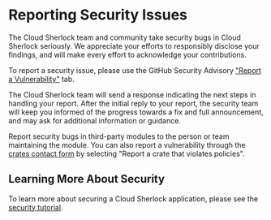 # Reporting Security Issues

The Cloud Sherlock team and community take security bugs in Cloud Sherlock seriously. We appreciate your efforts to responsibly disclose your findings, and will make every effort to acknowledge your contributions.

To report a security issue, please use the GitHub Security Advisory ["Report a Vulnerability"](https://github.com/holdennguyen/cloudsherlock/security/advisories/new) tab.

The Cloud Sherlock team will send a response indicating the next steps in handling your report. After the initial reply to your report, the security team will keep you informed of the progress towards a fix and full announcement, and may ask for additional information or guidance.

Report security bugs in third-party modules to the person or team maintaining the module. You can also report a vulnerability through the [crates contact form](https://crates.io/support) by selecting "Report a crate that violates policies".

## Learning More About Security

To learn more about securing a Cloud Sherlock application, please see the [security tutorial](docs/tutorial/security.md).